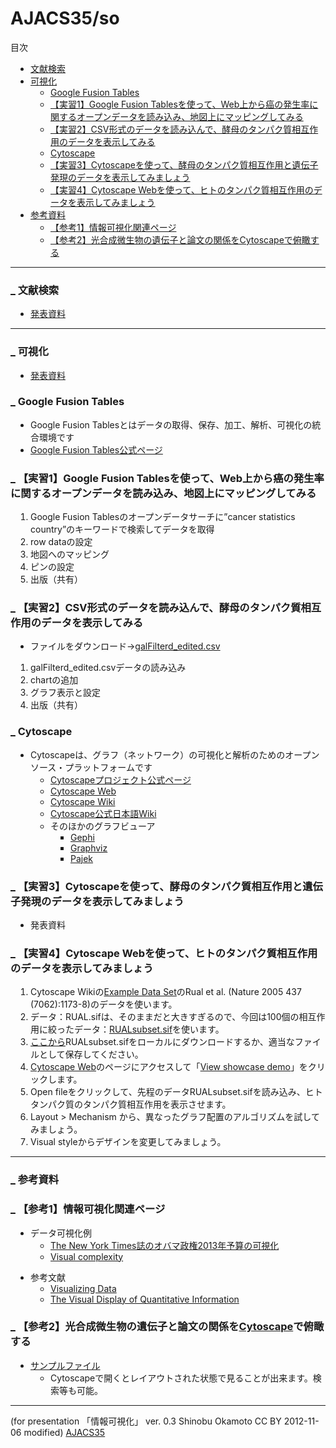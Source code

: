 # AJACS35/so


<p>目次</p>
<div class="contents">
<a id="contents_1"></a>
<ul class="list1" style="padding-left:16px;margin-left:16px"><li><a href="#oca3f32c">  文献検索 </a></li>
<li><a href="#sc079b09">  可視化 </a>
<ul class="list2" style="padding-left:16px;margin-left:16px"><li><a href="#jbba7054">  Google Fusion Tables </a></li>
<li><a href="#y5066ce3"> 【実習1】Google Fusion Tablesを使って、Web上から癌の発生率に関するオープンデータを読み込み、地図上にマッピングしてみる </a></li>
<li><a href="#y5066ce3"> 【実習2】CSV形式のデータを読み込んで、酵母のタンパク質相互作用のデータを表示してみる </a></li>
<li><a href="#za7a17a1">  Cytoscape </a></li>
<li><a href="#y5066ce3"> 【実習3】Cytoscapeを使って、酵母のタンパク質相互作用と遺伝子発現のデータを表示してみましょう </a></li>
<li><a href="#y5066ce3"> 【実習4】Cytoscape Webを使って、ヒトのタンパク質相互作用のデータを表示してみましょう </a></li></ul></li>
<li><a href="#n11074fd">  参考資料 </a>
<ul class="list2" style="padding-left:16px;margin-left:16px"><li><a href="#kdb7a6c7"> 【参考1】情報可視化関連ページ </a></li>
<li><a href="#pbe0dc1d"> 【参考2】光合成微生物の遺伝子と論文の関係をCytoscapeで俯瞰する </a></li></ul></li></ul>
</div>

<hr class="full_hr" />
<h3 id="content_1_0"><a id="oca3f32c" href="http://MotDB.DBCLS.jp/?AJACS35%2Fso#oca3f32c" title="oca3f32c"><span class="sanchor">_</span></a> 文献検索  </h3>
<ul class="list1" style="padding-left:16px;margin-left:16px"><li><a href="http://MotDB.DBCLS.jp/?plugin=attach&amp;pcmd=open&amp;file=AJACS35_TogoDoc_inMeXes_Allie_.pdf&amp;refer=AJACS35%2Fso" rel="nofollow">発表資料</a></li></ul>
<hr class="full_hr" />

<h3 id="content_1_1"><a id="sc079b09" href="http://MotDB.DBCLS.jp/?AJACS35%2Fso#sc079b09" title="sc079b09"><span class="sanchor">_</span></a> 可視化  </h3>
<ul class="list1" style="padding-left:16px;margin-left:16px"><li><a href="http://MotDB.DBCLS.jp/?plugin=attach&amp;pcmd=open&amp;file=AJACS_CiRA_visualization_v5.pdf&amp;refer=AJACS35%2Fso" rel="nofollow">発表資料</a></li></ul>

<h3 id="content_1_2"><a id="jbba7054" href="http://MotDB.DBCLS.jp/?AJACS35%2Fso#jbba7054" title="jbba7054">_</a> Google Fusion Tables  </h3>
<ul class="list1" style="padding-left:16px;margin-left:16px"><li>Google Fusion Tablesとはデータの取得、保存、加工、解析、可視化の統合環境です</li>
<li><a href="http://support.google.com/fusiontables/answer/2571232/" rel="nofollow">Google Fusion Tables公式ページ</a></li></ul>

<h3 id="content_1_3"><a id="y5066ce3" href="http://MotDB.DBCLS.jp/?AJACS35%2Fso#y5066ce3" title="y5066ce3">_</a> 【実習1】Google Fusion Tablesを使って、Web上から癌の発生率に関するオープンデータを読み込み、地図上にマッピングしてみる  </h3>
<ol class="list1" style="padding-left:16px;margin-left:16px"><li>Google Fusion Tablesのオープンデータサーチに”cancer statistics country”のキーワードで検索してデータを取得</li>
<li>row dataの設定</li>
<li>地図へのマッピング</li>
<li>ピンの設定</li>
<li>出版（共有）</li></ol>

<h3 id="content_1_4"><a id="y5066ce3" href="http://MotDB.DBCLS.jp/?AJACS35%2Fso#y5066ce3" title="y5066ce3">_</a> 【実習2】CSV形式のデータを読み込んで、酵母のタンパク質相互作用のデータを表示してみる  </h3>
<ul class="list1" style="padding-left:16px;margin-left:16px"><li>ファイルをダウンロード→<a href="http://MotDB.DBCLS.jp/?plugin=attach&amp;pcmd=info&amp;file=galFiltered_edited.csv&amp;refer=AJACS35%2Fso" rel="nofollow">galFilterd_edited.csv</a></li></ul>
<ol class="list1" style="padding-left:16px;margin-left:16px"><li>galFilterd_edited.csvデータの読み込み</li>
<li>chartの追加</li>
<li>グラフ表示と設定</li>
<li>出版（共有）</li></ol>

<h3 id="content_1_5"><a id="za7a17a1" href="http://MotDB.DBCLS.jp/?AJACS35%2Fso#za7a17a1" title="za7a17a1">_</a> Cytoscape  </h3>
<ul class="list1" style="padding-left:16px;margin-left:16px"><li>Cytoscapeは、グラフ（ネットワーク）の可視化と解析のためのオープンソース・プラットフォームです
<ul class="list2" style="padding-left:16px;margin-left:16px"><li><a href="http://www.cytoscape.org/" rel="nofollow">Cytoscapeプロジェクト公式ページ</a></li>
<li><a href="http://cytoscapeweb.cytoscape.org/" rel="nofollow">Cytoscape Web</a></li>
<li><a href="http://cytoscape.wodaklab.org/wiki/" rel="nofollow">Cytoscape Wiki</a></li>
<li><a href="http://cydoc.sourceforge.jp/cydocwiki/index.php?Cytoscape%20Japanese%20Documentation%20Project" rel="nofollow">Cytoscape公式日本語Wiki</a></li>
<li>そのほかのグラフビューア
<ul class="list3" style="padding-left:16px;margin-left:16px"><li><a href="https://gephi.org/" rel="nofollow">Gephi</a></li>
<li><a href="http://www.graphviz.org/" rel="nofollow">Graphviz</a></li>
<li><a href="http://vlado.fmf.uni-lj.si/pub/networks/pajek/" rel="nofollow">Pajek</a></li></ul></li></ul></li></ul>

<h3 id="content_1_6"><a id="y5066ce3" href="http://MotDB.DBCLS.jp/?AJACS35%2Fso#y5066ce3" title="y5066ce3">_</a> 【実習3】Cytoscapeを使って、酵母のタンパク質相互作用と遺伝子発現のデータを表示してみましょう  </h3>
<ul class="list1" style="padding-left:16px;margin-left:16px"><li>発表資料</li></ul>

<h3 id="content_1_7"><a id="y5066ce3" href="http://MotDB.DBCLS.jp/?AJACS35%2Fso#y5066ce3" title="y5066ce3">_</a> 【実習4】Cytoscape Webを使って、ヒトのタンパク質相互作用のデータを表示してみましょう  </h3>
<ol class="list1" style="padding-left:16px;margin-left:16px"><li>Cytoscape Wikiの<a href="http://cytoscape.wodaklab.org/wiki/Data_Sets" rel="nofollow">Example Data Set</a>のRual et al. (Nature 2005 437 (7062):1173-8)のデータを使います。</li>
<li>データ：RUAL.sifは、そのままだと大きすぎるので、今回は100個の相互作用に絞ったデータ：<a href="http://charles.kazusa.or.jp/~so/ajacs/RUALsubset.sif" rel="nofollow">RUALsubset.sif</a>を使います。</li>
<li><a href="http://charles.kazusa.or.jp/~so/ajacs/" rel="nofollow">ここから</a>RUALsubset.sifをローカルにダウンロードするか、適当なファイルとして保存してください。</li>
<li><a href="http://cytoscapeweb.cytoscape.org/" rel="nofollow">Cytoscape Web</a>のページにアクセスして「<a href="http://cytoscapeweb.cytoscape.org/demo" rel="nofollow">View showcase demo</a>」をクリックします。</li>
<li>Open fileをクリックして、先程のデータRUALsubset.sifを読み込み、ヒトタンパク質のタンパク質相互作用を表示させます。</li>
<li>Layout &gt; Mechanism から、異なったグラフ配置のアルゴリズムを試してみましょう。</li>
<li>Visual styleからデザインを変更してみましょう。</li></ol>
<hr class="full_hr" />

<h3 id="content_1_8"><a id="n11074fd" href="http://MotDB.DBCLS.jp/?AJACS35%2Fso#n11074fd" title="n11074fd"><span class="sanchor">_</span></a> 参考資料  </h3>

<h3 id="content_1_9"><a id="kdb7a6c7" href="http://MotDB.DBCLS.jp/?AJACS35%2Fso#kdb7a6c7" title="kdb7a6c7">_</a> 【参考1】情報可視化関連ページ  </h3>
<ul class="list1" style="padding-left:16px;margin-left:16px"><li>データ可視化例
<ul class="list2" style="padding-left:16px;margin-left:16px"><li><a href="http://www.nytimes.com/interactive/2012/02/13/us/politics/2013-budget-proposal-graphic.html" rel="nofollow">The New York Times誌のオバマ政権2013年予算の可視化</a></li>
<li><a href="http://www.visualcomplexity.com/vc/" rel="nofollow">Visual complexity</a></li></ul></li></ul>
<ul class="list1" style="padding-left:16px;margin-left:16px"><li>参考文献
<ul class="list2" style="padding-left:16px;margin-left:16px"><li><a href="http://www.amazon.co.jp/Visualizing-Data-Ben-Fry/dp/0596514557/ref=sr_1_1?ie=UTF8&amp;s=english-books&amp;qid=1280961053&amp;sr=1-1" rel="nofollow">Visualizing Data</a></li>
<li><a href="http://www.amazon.co.jp/Visual-Display-Quantitative-Information/dp/0961392142/ref=sr_1_cc_1?ie=UTF8&amp;qid=1280960866&amp;sr=1-1-catcorr" rel="nofollow">The Visual Display of Quantitative Information</a></li></ul></li></ul>

<h3 id="content_1_10"><a id="pbe0dc1d" href="http://MotDB.DBCLS.jp/?AJACS35%2Fso#pbe0dc1d" title="pbe0dc1d">_</a> 【参考2】光合成微生物の遺伝子と論文の関係を<a href="http://www.cytoscape.org/" rel="nofollow">Cytoscape</a>で俯瞰する  </h3>
<ul class="list1" style="padding-left:16px;margin-left:16px"><li><a href="http://MotDB.DBCLS.jp/?plugin=attach&amp;pcmd=info&amp;file=cyano_genes_papers.cys&amp;refer=hiroo2012" rel="nofollow">サンプルファイル</a>
<ul class="list2" style="padding-left:16px;margin-left:16px"><li>Cytoscapeで開くとレイアウトされた状態で見ることが出来ます。検索等も可能。</li></ul></li></ul>
<hr class="full_hr" />
<p>(for presentation 「情報可視化」 ver. 0.3  Shinobu Okamoto CC BY 2012-11-06 modified)
<a href="http://MotDB.DBCLS.jp/?AJACS35" title="AJACS35 (2035d)">AJACS35</a></p>

